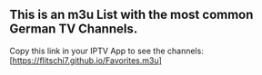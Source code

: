 ## This is an m3u List with the most common German TV Channels.
Copy this link in your IPTV App to see the channels: 
[https://flitschi7.github.io/Favorites.m3u]
